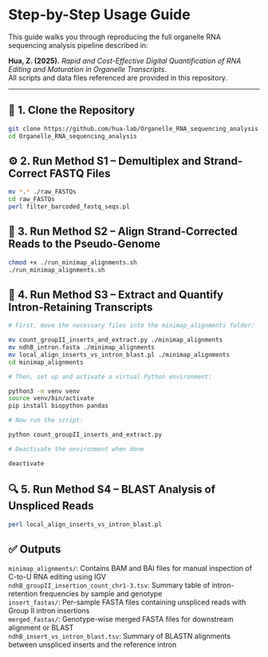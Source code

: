 # Step-by-Step Usage Guide

This guide walks you through reproducing the full organelle RNA sequencing analysis pipeline described in:

**Hua, Z. (2025).** _Rapid and Cost-Effective Digital Quantification of RNA Editing and Maturation in Organelle Transcripts_.  
All scripts and data files referenced are provided in this repository.

---

## 📁 1. Clone the Repository
```bash
git clone https://github.com/hua-lab/Organelle_RNA_sequencing_analysis.git
cd Organelle_RNA_sequencing_analysis
```

## ⚙️ 2. Run Method S1 – Demultiplex and Strand-Correct FASTQ Files
```bash
mv *.* ./raw_FASTQs
cd raw_FASTQs
perl filter_barcoded_fastq_seqs.pl
```

## 🧬 3. Run Method S2 – Align Strand-Corrected Reads to the Pseudo-Genome
```bash
chmod +x ./run_minimap_alignments.sh
./run_minimap_alignments.sh
```

## 🧪 4. Run Method S3 – Extract and Quantify Intron-Retaining Transcripts
```bash
# First, move the necessary files into the minimap_alignments folder:

mv count_groupII_inserts_and_extract.py ./minimap_alignments
mv ndhB_intron.fasta ./minimap_alignments
mv local_align_inserts_vs_intron_blast.pl ./minimap_alignments
cd minimap_alignments

# Then, set up and activate a virtual Python environment:

python3 -m venv venv
source venv/bin/activate
pip install biopython pandas

# Now run the script:

python count_groupII_inserts_and_extract.py

# Deactivate the environment when done

deactivate

```

## 🔍 5. Run Method S4 – BLAST Analysis of Unspliced Reads
```bash
perl local_align_inserts_vs_intron_blast.pl
```

## ✅ Outputs

`minimap_alignments/`: Contains BAM and BAI files for manual inspection of C-to-U RNA editing using IGV  
`ndhB_groupII_insertion_count_chr1-3.tsv`: Summary table of intron-retention frequencies by sample and genotype  
`insert_fastas/`: Per-sample FASTA files containing unspliced reads with Group II intron insertions  
`merged_fastas/`: Genotype-wise merged FASTA files for downstream alignment or BLAST  
`ndhB_insert_vs_intron_blast.tsv`: Summary of BLASTN alignments between unspliced inserts and the reference intron  



